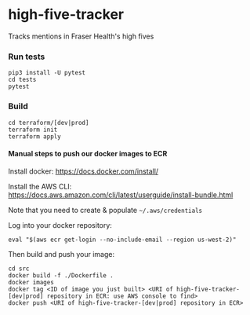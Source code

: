 # high-five-tracker
Tracks mentions in Fraser Health's high fives

### Run tests

```
pip3 install -U pytest
cd tests
pytest
```

### Build

```
cd terraform/[dev|prod]
terraform init
terraform apply
```

#### Manual steps to push our docker images to ECR

Install docker: https://docs.docker.com/install/

Install the AWS CLI: https://docs.aws.amazon.com/cli/latest/userguide/install-bundle.html

Note that you need to create & populate `~/.aws/credentials`

Log into your docker repository:

```
eval "$(aws ecr get-login --no-include-email --region us-west-2)"
```

Then build and push your image:

```
cd src
docker build -f ./Dockerfile .
docker images
docker tag <ID of image you just built> <URI of high-five-tracker-[dev|prod] repository in ECR: use AWS console to find>
docker push <URI of high-five-tracker-[dev|prod] repository in ECR>
```
